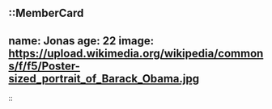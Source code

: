 ::MemberCard
---
name: Jonas
age: 22
image: https://upload.wikimedia.org/wikipedia/commons/f/f5/Poster-sized_portrait_of_Barack_Obama.jpg
---
::




